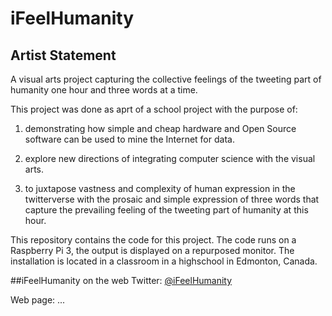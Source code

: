 # iFeelHumanity
## Artist Statement
A visual arts project capturing the collective feelings of the tweeting 
part of humanity one hour and three words at a time.

This project was done as aprt of a school project with the purpose of: 

1. demonstrating how simple and cheap hardware and Open Source software can 
be used to mine the Internet for data.

2. explore new directions of integrating computer science with the visual arts.

3. to juxtapose vastness and complexity of
human expression in the twitterverse with the prosaic and simple
expression of three words that capture the prevailing feeling of the
tweeting part of humanity at this hour.

This repository contains the code for this project. The code runs on a 
Raspberry Pi 3, the output is displayed on a repurposed monitor. The 
installation is located in a classroom in a highschool in Edmonton, 
Canada.

##iFeelHumanity on the web 
Twitter: [@iFeelHumanity](https://twitter.com/iFeelHumanity)

Web page: ...
